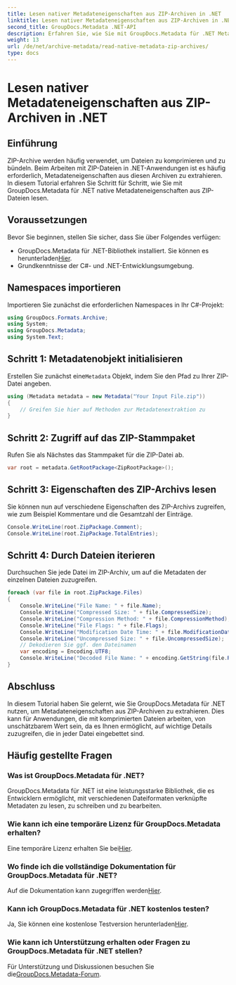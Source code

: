 ```yaml
---
title: Lesen nativer Metadateneigenschaften aus ZIP-Archiven in .NET
linktitle: Lesen nativer Metadateneigenschaften aus ZIP-Archiven in .NET
second_title: GroupDocs.Metadata .NET-API
description: Erfahren Sie, wie Sie mit GroupDocs.Metadata für .NET Metadaten aus ZIP-Archiven extrahieren. Erkunden Sie schrittweise Anleitungen zum Lesen nativer Eigenschaften.
weight: 13
url: /de/net/archive-metadata/read-native-metadata-zip-archives/
type: docs
---
```

# Lesen nativer Metadateneigenschaften aus ZIP-Archiven in .NET

## Einführung
ZIP-Archive werden häufig verwendet, um Dateien zu komprimieren und zu bündeln. Beim Arbeiten mit ZIP-Dateien in .NET-Anwendungen ist es häufig erforderlich, Metadateneigenschaften aus diesen Archiven zu extrahieren. In diesem Tutorial erfahren Sie Schritt für Schritt, wie Sie mit GroupDocs.Metadata für .NET native Metadateneigenschaften aus ZIP-Dateien lesen.
## Voraussetzungen
Bevor Sie beginnen, stellen Sie sicher, dass Sie über Folgendes verfügen:
- GroupDocs.Metadata für .NET-Bibliothek installiert. Sie können es herunterladen[Hier](https://releases.groupdocs.com/metadata/net/).
- Grundkenntnisse der C#- und .NET-Entwicklungsumgebung.

## Namespaces importieren
Importieren Sie zunächst die erforderlichen Namespaces in Ihr C#-Projekt:
```csharp
using GroupDocs.Formats.Archive;
using System;
using GroupDocs.Metadata;
using System.Text;
```
## Schritt 1: Metadatenobjekt initialisieren
 Erstellen Sie zunächst eine`Metadata` Objekt, indem Sie den Pfad zu Ihrer ZIP-Datei angeben.
```csharp
using (Metadata metadata = new Metadata("Your Input File.zip"))
{
    // Greifen Sie hier auf Methoden zur Metadatenextraktion zu
}
```
## Schritt 2: Zugriff auf das ZIP-Stammpaket
Rufen Sie als Nächstes das Stammpaket für die ZIP-Datei ab.
```csharp
var root = metadata.GetRootPackage<ZipRootPackage>();
```
## Schritt 3: Eigenschaften des ZIP-Archivs lesen
Sie können nun auf verschiedene Eigenschaften des ZIP-Archivs zugreifen, wie zum Beispiel Kommentare und die Gesamtzahl der Einträge.
```csharp
Console.WriteLine(root.ZipPackage.Comment);
Console.WriteLine(root.ZipPackage.TotalEntries);
```
## Schritt 4: Durch Dateien iterieren
Durchsuchen Sie jede Datei im ZIP-Archiv, um auf die Metadaten der einzelnen Dateien zuzugreifen.
```csharp
foreach (var file in root.ZipPackage.Files)
{
    Console.WriteLine("File Name: " + file.Name);
    Console.WriteLine("Compressed Size: " + file.CompressedSize);
    Console.WriteLine("Compression Method: " + file.CompressionMethod);
    Console.WriteLine("File Flags: " + file.Flags);
    Console.WriteLine("Modification Date Time: " + file.ModificationDateTime);
    Console.WriteLine("Uncompressed Size: " + file.UncompressedSize);
    // Dekodieren Sie ggf. den Dateinamen
    var encoding = Encoding.UTF8;
    Console.WriteLine("Decoded File Name: " + encoding.GetString(file.RawName));
}
```

## Abschluss
In diesem Tutorial haben Sie gelernt, wie Sie GroupDocs.Metadata für .NET nutzen, um Metadateneigenschaften aus ZIP-Archiven zu extrahieren. Dies kann für Anwendungen, die mit komprimierten Dateien arbeiten, von unschätzbarem Wert sein, da es Ihnen ermöglicht, auf wichtige Details zuzugreifen, die in jeder Datei eingebettet sind.

## Häufig gestellte Fragen
### Was ist GroupDocs.Metadata für .NET?
GroupDocs.Metadata für .NET ist eine leistungsstarke Bibliothek, die es Entwicklern ermöglicht, mit verschiedenen Dateiformaten verknüpfte Metadaten zu lesen, zu schreiben und zu bearbeiten.
### Wie kann ich eine temporäre Lizenz für GroupDocs.Metadata erhalten?
 Eine temporäre Lizenz erhalten Sie bei[Hier](https://purchase.groupdocs.com/temporary-license/).
### Wo finde ich die vollständige Dokumentation für GroupDocs.Metadata für .NET?
 Auf die Dokumentation kann zugegriffen werden[Hier](https://tutorials.groupdocs.com/metadata/net/).
### Kann ich GroupDocs.Metadata für .NET kostenlos testen?
 Ja, Sie können eine kostenlose Testversion herunterladen[Hier](https://releases.groupdocs.com/).
### Wie kann ich Unterstützung erhalten oder Fragen zu GroupDocs.Metadata für .NET stellen?
 Für Unterstützung und Diskussionen besuchen Sie die[GroupDocs.Metadata-Forum](https://forum.groupdocs.com/c/metadata/14).